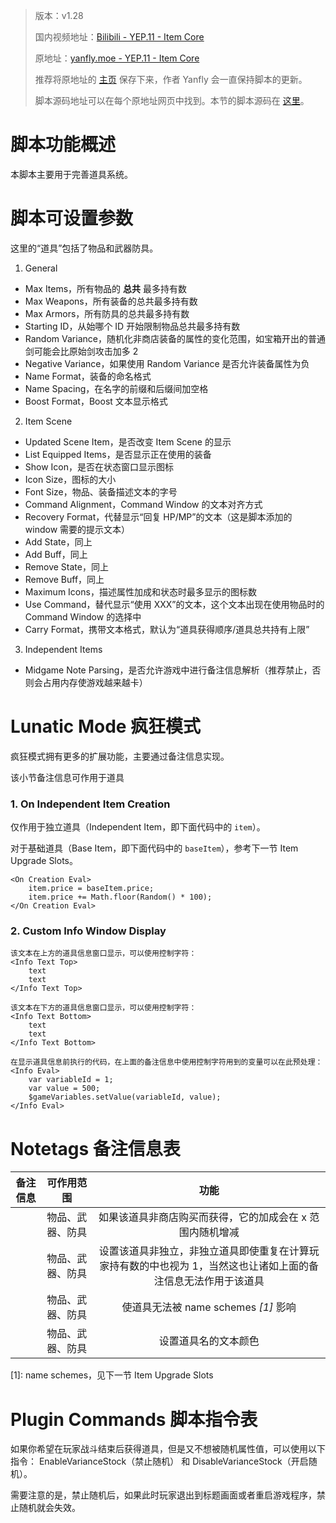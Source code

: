 > 版本：v1.28
>
> 国内视频地址：[Bilibili - YEP.11 - Item Core](https://www.bilibili.com/video/av3174787/#page=16)
>
> 原地址：[yanfly.moe - YEP.11 - Item Core](http://yanfly.moe/2015/10/16/yep-11-item-core/)
> 
> 推荐将原地址的 [主页](http://yanfly.moe/yep/) 保存下来，作者 Yanfly 会一直保持脚本的更新。
> 
> 脚本源码地址可以在每个原地址网页中找到。本节的脚本源码在 [这里](https://www.dropbox.com/s/bga5auuxaiwmc4s/YEP_ItemCore.js?dl=0)。

# 脚本功能概述

本脚本主要用于完善道具系统。

# 脚本可设置参数

这里的“道具”包括了物品和武器防具。

1. General

- Max Items，所有物品的 **总共** 最多持有数
- Max Weapons，所有装备的总共最多持有数
- Max Armors，所有防具的总共最多持有数
- Starting ID，从始哪个 ID 开始限制物品总共最多持有数
- Random Variance，随机化非商店装备的属性的变化范围，如宝箱开出的普通剑可能会比原始剑攻击加多 2
- Negative Variance，如果使用 Random Variance 是否允许装备属性为负
- Name Format，装备的命名格式
- Name Spacing，在名字的前缀和后缀间加空格
- Boost Format，Boost 文本显示格式

2. Item Scene

- Updated Scene Item，是否改变 Item Scene 的显示
- List Equipped Items，是否显示正在使用的装备
- Show Icon，是否在状态窗口显示图标
- Icon Size，图标的大小
- Font Size，物品、装备描述文本的字号
- Command Alignment，Command Window 的文本对齐方式
- Recovery Format，代替显示“回复 HP/MP”的文本（这是脚本添加的 window 需要的提示文本）
- Add State，同上
- Add Buff，同上
- Remove State，同上
- Remove Buff，同上
- Maximum Icons，描述属性加成和状态时最多显示的图标数
- Use Command，替代显示“使用 XXX”的文本，这个文本出现在使用物品时的 Command Window 的选择中
- Carry Format，携带文本格式，默认为“道具获得顺序/道具总共持有上限”

3. Independent Items

- Midgame Note Parsing，是否允许游戏中进行备注信息解析（推荐禁止，否则会占用内存使游戏越来越卡）

# Lunatic Mode 疯狂模式

疯狂模式拥有更多的扩展功能，主要通过备注信息实现。

该小节备注信息可作用于道具

### 1. On Independent Item Creation

仅作用于独立道具（Independent Item，即下面代码中的 `item`）。

对于基础道具（Base Item，即下面代码中的 `baseItem`），参考下一节 Item Upgrade Slots。

```
<On Creation Eval>
    item.price = baseItem.price;
    item.price += Math.floor(Random() * 100);
</On Creation Eval>
```

### 2. Custom Info Window Display

```
该文本在上方的道具信息窗口显示，可以使用控制字符：
<Info Text Top>
    text
    text
</Info Text Top>

该文本在下方的道具信息窗口显示，可以使用控制字符：
<Info Text Bottom>
    text
    text
</Info Text Bottom>

在显示道具信息前执行的代码，在上面的备注信息中使用控制字符用到的变量可以在此预处理：
<Info Eval>
    var variableId = 1;
    var value = 500;
    $gameVariables.setValue(variableId, value);
</Info Eval>
```

# Notetags 备注信息表

备注信息|可作用范围|功能
:-:|:-:|:-:
<Random Variance: x>|物品、武器、防具|如果该道具非商店购买而获得，它的加成会在 x 范围内随机增减
<Not Independent Item>|物品、武器、防具|设置该道具非独立，非独立道具即使重复在计算玩家持有数的中也视为 1，当然这也让诸如上面的备注信息无法作用于该道具
<Priority Name>|物品、武器、防具|使道具无法被 name schemes *[1]* 影响
<Text Color: x>|物品、武器、防具|设置道具名的文本颜色

\[1]: name schemes，见下一节 Item Upgrade Slots

# Plugin Commands 脚本指令表

如果你希望在玩家战斗结束后获得道具，但是又不想被随机属性值，可以使用以下指令：
EnableVarianceStock（禁止随机） 和 DisableVarianceStock（开启随机）。

需要注意的是，禁止随机后，如果此时玩家退出到标题画面或者重启游戏程序，禁止随机就会失效。

